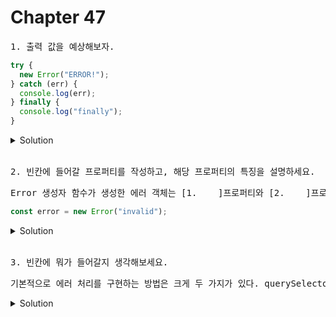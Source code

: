 # Chapter 47

<pre>1. 출력 값을 예상해보자.</pre>

```js
try {
  new Error("ERROR!");
} catch (err) {
  console.log(err);
} finally {
  console.log("finally");
}
```

<details>
  <summary>Solution</summary>
finally
  <pre>Error 생성자 함수로 에러 객체를 생성한다고 에러가 발생하진 않는다.<br>
throw new Error("ERROR!") 형식으로 에러를 발생 시켜줘야한다.</pre>
</details>

<br>

<pre>2. 빈칸에 들어갈 프로퍼티를 작성하고, 해당 프로퍼티의 특징을 설명하세요.</pre>

<pre>Error 생성자 함수가 생성한 에러 객체는 [1.    ]프로퍼티와 [2.    ]프로퍼티를 갖는다.</pre>

```js
const error = new Error("invalid");
```

<details>
  <summary>Solution</summary>
  <strong>1. message 2. stack</strong>
  <pre>message 프로퍼티의 값은 Error생성자 함수에 인수로 전달한 에러 메세지이고, <br>stack 프로퍼티의 값은 에러를 발생시킨 콜스택의 호출 정보를 나타내는 문자열이며 디버깅 목적으로 사용합니다.</pre>
</details>

<br>


<pre>3. 빈칸에 뭐가 들어갈지 생각해보세요.</pre>

<pre>기본적으로 에러 처리를 구현하는 방법은 크게 두 가지가 있다. querySelector나 Array#find 메소드처럼 예외적인 상황이 발생하면 반환하는 값을 [  1   ]문이나 [   2   ] 또는 [   3   ]연산자를 통해 확인해서 처리하는 방법과 에러 처리 코드를 미리 등록해 두고 에러가 발생하면 에러 처리 코드로 점프하도록 하는 방법이 있고, try...catch...finally가 두번째 방법이다.</pre>

<details>
  <summary>Solution</summary>
  <strong>1. if<br/>2. 단축평가<br/>3. 옵셔널 체이닝<br/>Page.888</strong>
  
</details>

<br>